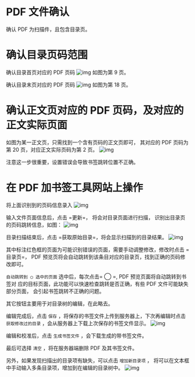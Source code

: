 # PDF 文件确认

确认 PDF 为扫描件，且包含目录页。


# 确认目录页码范围

确认目录首页对应的 PDF 页码 ![img](./images/content_start.png) 如图为第 9 页。

确认目录末页对应的 PDF 页码 ![img](./images/content_end.png) 如图为第 18 页。


# 确认正文页对应的 PDF 页码，及对应的正文实际页面

如图为某一正文页，只需找到一个含有页码的正文页即可， 其对应的 PDF 页码为第 20 页，对应正文实际页码为第 2 页。 ![img](./images/main.png)

注意这一步很重要，设置错误会导致书签跳转位置不正确。


# 在 PDF 加书签工具网站上操作

将上面识别到的页码信息录入 ![img](./images/page_info.png)

输入文件页面信息后，点击 =更新=， 将会对目录页面进行扫描， 识别出目录页的页码跳转信息，如图： ![img](./images/scanning.png)

目录扫描结束后，点击 =获取原始目录=，将会显示扫描到的目录结果。 ![img](./images/download_content.png)

其中标注红色框的页面为可能识别错误的页面，需要手动调整修改，修改时点击 =目录页=， PDF 预览页将会自动跳转到该条目对应的目录页，找到正确的页码修改即可。

`自动跳转到 ◯ 选中的页面` 选中后，每次点击= ◯ =, PDF 预览页面将自动跳转到书签对 应的目标页面，此功能可以快速检查跳转是否正确，有些 PDF 文件可能缺失部分页面， 会引起书签跳转不正确的问题。

其它按钮主要用于对目录树的编辑，在此略去。

编辑完成后，点击 `保存` ，将保存的书签文件上传到服务器上，下次再编辑时点击 `获取修改过的目录` ，会从服务器上下载上次保存的书签文件显示。 ![img](./images/save_content.png)

编辑和校准后，点击 `生成书签文件` ，会下载生成的带书签文件。

最后可选择 `清空` ，将在服务器端删除 PDF 及其书签文件。

另外，如果发现扫描出的目录项有缺失，可以点击 `增加新目录项` ， 将可以在文本框中手动输入多条目录项，增加到在编辑的目录树中。 ![img](./images/add_content.png)
